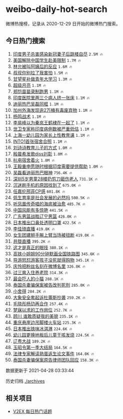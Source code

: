 # weibo-daily-hot-search

微博热搜榜，记录从 2020-12-29 日开始的微博热门搜索。

## 今日热门搜索

<!-- BEGIN -->

1. [印度男子杀害感染新冠妻子后跳楼自尽](https://s.weibo.com/weibo?q=%E5%8D%B0%E5%BA%A6%E7%94%B7%E5%AD%90%E6%9D%80%E5%AE%B3%E6%84%9F%E6%9F%93%E6%96%B0%E5%86%A0%E5%A6%BB%E5%AD%90%E5%90%8E%E8%B7%B3%E6%A5%BC%E8%87%AA%E5%B0%BD&Refer=top) `2.5M 🔥`
1. [美国解除中国学生赴美限制](https://s.weibo.com/weibo?q=%23%E7%BE%8E%E5%9B%BD%E8%A7%A3%E9%99%A4%E4%B8%AD%E5%9B%BD%E5%AD%A6%E7%94%9F%E8%B5%B4%E7%BE%8E%E9%99%90%E5%88%B6%23&Refer=top) `1.7M 🔥`
1. [林允被叫阿姨后的反应](https://s.weibo.com/weibo?q=%23%E6%9E%97%E5%85%81%E8%A2%AB%E5%8F%AB%E9%98%BF%E5%A7%A8%E5%90%8E%E7%9A%84%E5%8F%8D%E5%BA%94%23&Refer=top) `1.6M 🔥`
1. [叔叔你别拉了我害怕](https://s.weibo.com/weibo?q=%23%E5%8F%94%E5%8F%94%E4%BD%A0%E5%88%AB%E6%8B%89%E4%BA%86%E6%88%91%E5%AE%B3%E6%80%95%23&Refer=top) `1.5M 🔥`
1. [甘望星补做青年大学习](https://s.weibo.com/weibo?q=%23%E7%94%98%E6%9C%9B%E6%98%9F%E8%A1%A5%E5%81%9A%E9%9D%92%E5%B9%B4%E5%A4%A7%E5%AD%A6%E4%B9%A0%23&Refer=top) `1.3M 🔥`
1. [超级月亮](https://s.weibo.com/weibo?q=%23%E8%B6%85%E7%BA%A7%E6%9C%88%E4%BA%AE%23&Refer=top) `1.1M 🔥`
1. [郑恺苗苗录制跑男](https://s.weibo.com/weibo?q=%23%E9%83%91%E6%81%BA%E8%8B%97%E8%8B%97%E5%BD%95%E5%88%B6%E8%B7%91%E7%94%B7%23&Refer=top) `1.1M 🔥`
1. [印度医院里两三个病人挤一张床](https://s.weibo.com/weibo?q=%23%E5%8D%B0%E5%BA%A6%E5%8C%BB%E9%99%A2%E9%87%8C%E4%B8%A4%E4%B8%89%E4%B8%AA%E7%97%85%E4%BA%BA%E6%8C%A4%E4%B8%80%E5%BC%A0%E5%BA%8A%23&Refer=top) `1.1M 🔥`
1. [迪丽热巴吴磊同框](https://s.weibo.com/weibo?q=%23%E8%BF%AA%E4%B8%BD%E7%83%AD%E5%B7%B4%E5%90%B4%E7%A3%8A%E5%90%8C%E6%A1%86%23&Refer=top) `1.1M 🔥`
1. [加州外海发现逾2万桶有毒废弃物](https://s.weibo.com/weibo?q=%E5%8A%A0%E5%B7%9E%E5%A4%96%E6%B5%B7%E5%8F%91%E7%8E%B0%E9%80%BE2%E4%B8%87%E6%A1%B6%E6%9C%89%E6%AF%92%E5%BA%9F%E5%BC%83%E7%89%A9&Refer=top) `1.1M 🔥`
1. [杨鸣战术](https://s.weibo.com/weibo?q=%23%E6%9D%A8%E9%B8%A3%E6%88%98%E6%9C%AF%23&Refer=top) `1.1M 🔥`
1. [李易峰以为秦岚王鹤棣在一起了](https://s.weibo.com/weibo?q=%23%E6%9D%8E%E6%98%93%E5%B3%B0%E4%BB%A5%E4%B8%BA%E7%A7%A6%E5%B2%9A%E7%8E%8B%E9%B9%A4%E6%A3%A3%E5%9C%A8%E4%B8%80%E8%B5%B7%E4%BA%86%23&Refer=top) `1.1M 🔥`
1. [世卫专家称印度病例数被严重低估](https://s.weibo.com/weibo?q=%23%E4%B8%96%E5%8D%AB%E4%B8%93%E5%AE%B6%E7%A7%B0%E5%8D%B0%E5%BA%A6%E7%97%85%E4%BE%8B%E6%95%B0%E8%A2%AB%E4%B8%A5%E9%87%8D%E4%BD%8E%E4%BC%B0%23&Refer=top) `1.1M 🔥`
1. [上海一幼儿园为家长上性教育课](https://s.weibo.com/weibo?q=%E4%B8%8A%E6%B5%B7%E4%B8%80%E5%B9%BC%E5%84%BF%E5%9B%AD%E4%B8%BA%E5%AE%B6%E9%95%BF%E4%B8%8A%E6%80%A7%E6%95%99%E8%82%B2%E8%AF%BE&Refer=top) `1.1M 🔥`
1. [INTO1首张宿舍合照](https://s.weibo.com/weibo?q=%23INTO1%E9%A6%96%E5%BC%A0%E5%AE%BF%E8%88%8D%E5%90%88%E7%85%A7%23&Refer=top) `1.1M 🔥`
1. [刘诗诗教育儿子的方式](https://s.weibo.com/weibo?q=%23%E5%88%98%E8%AF%97%E8%AF%97%E6%95%99%E8%82%B2%E5%84%BF%E5%AD%90%E7%9A%84%E6%96%B9%E5%BC%8F%23&Refer=top) `1.0M 🔥`
1. [殷晨希发歌diss刘彰](https://s.weibo.com/weibo?q=%23%E6%AE%B7%E6%99%A8%E5%B8%8C%E5%8F%91%E6%AD%8Cdiss%E5%88%98%E5%BD%B0%23&Refer=top) `1.0M 🔥`
1. [杭电宿舍着火](https://s.weibo.com/weibo?q=%E6%9D%AD%E7%94%B5%E5%AE%BF%E8%88%8D%E7%9D%80%E7%81%AB&Refer=top) `1.0M 🔥`
1. [王毅重申愿随时根据印度需要提供帮助](https://s.weibo.com/weibo?q=%23%E7%8E%8B%E6%AF%85%E9%87%8D%E7%94%B3%E6%84%BF%E9%9A%8F%E6%97%B6%E6%A0%B9%E6%8D%AE%E5%8D%B0%E5%BA%A6%E9%9C%80%E8%A6%81%E6%8F%90%E4%BE%9B%E5%B8%AE%E5%8A%A9%23&Refer=top) `1.0M 🔥`
1. [吴磊看迪丽热巴眼神](https://s.weibo.com/weibo?q=%23%E5%90%B4%E7%A3%8A%E7%9C%8B%E8%BF%AA%E4%B8%BD%E7%83%AD%E5%B7%B4%E7%9C%BC%E7%A5%9E%23&Refer=top) `756.4K 🔥`
1. [深圳5岁男童28楼扔剪刀砸伤老人](https://s.weibo.com/weibo?q=%E6%B7%B1%E5%9C%B35%E5%B2%81%E7%94%B7%E7%AB%A528%E6%A5%BC%E6%89%94%E5%89%AA%E5%88%80%E7%A0%B8%E4%BC%A4%E8%80%81%E4%BA%BA&Refer=top) `731.1K 🔥`
1. [沉迷刷手机的原因找到了](https://s.weibo.com/weibo?q=%23%E6%B2%89%E8%BF%B7%E5%88%B7%E6%89%8B%E6%9C%BA%E7%9A%84%E5%8E%9F%E5%9B%A0%E6%89%BE%E5%88%B0%E4%BA%86%23&Refer=top) `675.0K 🔥`
1. [任嘉伦邢菲CP感](https://s.weibo.com/weibo?q=%23%E4%BB%BB%E5%98%89%E4%BC%A6%E9%82%A2%E8%8F%B2CP%E6%84%9F%23&Refer=top) `601.8K 🔥`
1. [低生育率是社会发展的必然吗](https://s.weibo.com/weibo?q=%23%E4%BD%8E%E7%94%9F%E8%82%B2%E7%8E%87%E6%98%AF%E7%A4%BE%E4%BC%9A%E5%8F%91%E5%B1%95%E7%9A%84%E5%BF%85%E7%84%B6%E5%90%97%23&Refer=top) `500.5K 🔥`
1. [听凤凰传奇唱的海底被治愈](https://s.weibo.com/weibo?q=%23%E5%90%AC%E5%87%A4%E5%87%B0%E4%BC%A0%E5%A5%87%E5%94%B1%E7%9A%84%E6%B5%B7%E5%BA%95%E8%A2%AB%E6%B2%BB%E6%84%88%23&Refer=top) `485.7K 🔥`
1. [中国风能有多惊艳](https://s.weibo.com/weibo?q=%23%E4%B8%AD%E5%9B%BD%E9%A3%8E%E8%83%BD%E6%9C%89%E5%A4%9A%E6%83%8A%E8%89%B3%23&Refer=top) `441.5K 🔥`
1. [广东男篮战胜辽宁男篮](https://s.weibo.com/weibo?q=%23%E5%B9%BF%E4%B8%9C%E7%94%B7%E7%AF%AE%E6%88%98%E8%83%9C%E8%BE%BD%E5%AE%81%E7%94%B7%E7%AF%AE%23&Refer=top) `426.0K 🔥`
1. [日本推出口鼻处透明口罩](https://s.weibo.com/weibo?q=%E6%97%A5%E6%9C%AC%E6%8E%A8%E5%87%BA%E5%8F%A3%E9%BC%BB%E5%A4%84%E9%80%8F%E6%98%8E%E5%8F%A3%E7%BD%A9&Refer=top) `422.5K 🔥`
1. [李佳琦直播](https://s.weibo.com/weibo?q=%E6%9D%8E%E4%BD%B3%E7%90%A6%E7%9B%B4%E6%92%AD&Refer=top) `419.8K 🔥`
1. [女生团建掰手腕上臂当场被扭断](https://s.weibo.com/weibo?q=%E5%A5%B3%E7%94%9F%E5%9B%A2%E5%BB%BA%E6%8E%B0%E6%89%8B%E8%85%95%E4%B8%8A%E8%87%82%E5%BD%93%E5%9C%BA%E8%A2%AB%E6%89%AD%E6%96%AD&Refer=top) `419.0K 🔥`
1. [井胧直播](https://s.weibo.com/weibo?q=%E4%BA%95%E8%83%A7%E7%9B%B4%E6%92%AD&Refer=top) `395.2K 🔥`
1. [这才是真正的眼技](https://s.weibo.com/weibo?q=%23%E8%BF%99%E6%89%8D%E6%98%AF%E7%9C%9F%E6%AD%A3%E7%9A%84%E7%9C%BC%E6%8A%80%23&Refer=top) `380.1K 🔥`
1. [高铁小姐姐90分钟默画全国铁路图](https://s.weibo.com/weibo?q=%23%E9%AB%98%E9%93%81%E5%B0%8F%E5%A7%90%E5%A7%9090%E5%88%86%E9%92%9F%E9%BB%98%E7%94%BB%E5%85%A8%E5%9B%BD%E9%93%81%E8%B7%AF%E5%9B%BE%23&Refer=top) `345.6K 🔥`
1. [导游怒怼游客孩子没死就得购物](https://s.weibo.com/weibo?q=%23%E5%AF%BC%E6%B8%B8%E6%80%92%E6%80%BC%E6%B8%B8%E5%AE%A2%E5%AD%A9%E5%AD%90%E6%B2%A1%E6%AD%BB%E5%B0%B1%E5%BE%97%E8%B4%AD%E7%89%A9%23&Refer=top) `345.1K 🔥`
1. [庆怜把粉丝名刻在微博名里](https://s.weibo.com/weibo?q=%23%E5%BA%86%E6%80%9C%E6%8A%8A%E7%B2%89%E4%B8%9D%E5%90%8D%E5%88%BB%E5%9C%A8%E5%BE%AE%E5%8D%9A%E5%90%8D%E9%87%8C%23&Refer=top) `326.0K 🔥`
1. [过三爽入住养老院](https://s.weibo.com/weibo?q=%23%E8%BF%87%E4%B8%89%E7%88%BD%E5%85%A5%E4%BD%8F%E5%85%BB%E8%80%81%E9%99%A2%23&Refer=top) `314.3K 🔥`
1. [最会吓人的小猫](https://s.weibo.com/weibo?q=%23%E6%9C%80%E4%BC%9A%E5%90%93%E4%BA%BA%E7%9A%84%E5%B0%8F%E7%8C%AB%23&Refer=top) `288.1K 🔥`
1. [泰国杀妻骗保案被告改判死刑](https://s.weibo.com/weibo?q=%23%E6%B3%B0%E5%9B%BD%E6%9D%80%E5%A6%BB%E9%AA%97%E4%BF%9D%E6%A1%88%E8%A2%AB%E5%91%8A%E6%94%B9%E5%88%A4%E6%AD%BB%E5%88%91%23&Refer=top) `285.0K 🔥`
1. [小舍得](https://s.weibo.com/weibo?q=%E5%B0%8F%E8%88%8D%E5%BE%97&Refer=top) `284.2K 🔥`
1. [大象安全套起诉杜蕾斯抄袭](https://s.weibo.com/weibo?q=%23%E5%A4%A7%E8%B1%A1%E5%AE%89%E5%85%A8%E5%A5%97%E8%B5%B7%E8%AF%89%E6%9D%9C%E8%95%BE%E6%96%AF%E6%8A%84%E8%A2%AD%23&Refer=top) `259.2K 🔥`
1. [毛晓彤杨玏再合作](https://s.weibo.com/weibo?q=%23%E6%AF%9B%E6%99%93%E5%BD%A4%E6%9D%A8%E7%8E%8F%E5%86%8D%E5%90%88%E4%BD%9C%23&Refer=top) `257.4K 🔥`
1. [梦寐以求的工作岗位](https://s.weibo.com/weibo?q=%E6%A2%A6%E5%AF%90%E4%BB%A5%E6%B1%82%E7%9A%84%E5%B7%A5%E4%BD%9C%E5%B2%97%E4%BD%8D&Refer=top) `252.7K 🔥`
1. [顾川 谁敢质疑我的美貌](https://s.weibo.com/weibo?q=%E9%A1%BE%E5%B7%9D%20%E8%B0%81%E6%95%A2%E8%B4%A8%E7%96%91%E6%88%91%E7%9A%84%E7%BE%8E%E8%B2%8C&Refer=top) `235.1K 🔥`
1. [重庆悬崖边吊脚楼火车站](https://s.weibo.com/weibo?q=%23%E9%87%8D%E5%BA%86%E6%82%AC%E5%B4%96%E8%BE%B9%E5%90%8A%E8%84%9A%E6%A5%BC%E7%81%AB%E8%BD%A6%E7%AB%99%23&Refer=top) `225.3K 🔥`
1. [日本推出铁味冰淇淋](https://s.weibo.com/weibo?q=%23%E6%97%A5%E6%9C%AC%E6%8E%A8%E5%87%BA%E9%93%81%E5%91%B3%E5%86%B0%E6%B7%87%E6%B7%8B%23&Refer=top) `224.6K 🔥`
1. [幼儿园更换地板后儿童干咳发烧](https://s.weibo.com/weibo?q=%23%E5%B9%BC%E5%84%BF%E5%9B%AD%E6%9B%B4%E6%8D%A2%E5%9C%B0%E6%9D%BF%E5%90%8E%E5%84%BF%E7%AB%A5%E5%B9%B2%E5%92%B3%E5%8F%91%E7%83%A7%23&Refer=top) `224.5K 🔥`
1. [辽粤大战](https://s.weibo.com/weibo?q=%23%E8%BE%BD%E7%B2%A4%E5%A4%A7%E6%88%98%23&Refer=top) `189.2K 🔥`
1. [玉昭令第一季大结局](https://s.weibo.com/weibo?q=%E7%8E%89%E6%98%AD%E4%BB%A4%E7%AC%AC%E4%B8%80%E5%AD%A3%E5%A4%A7%E7%BB%93%E5%B1%80&Refer=top) `164.5K 🔥`
1. [法律专家解读熟蛋返生论文事件](https://s.weibo.com/weibo?q=%23%E6%B3%95%E5%BE%8B%E4%B8%93%E5%AE%B6%E8%A7%A3%E8%AF%BB%E7%86%9F%E8%9B%8B%E8%BF%94%E7%94%9F%E8%AE%BA%E6%96%87%E4%BA%8B%E4%BB%B6%23&Refer=top) `164.0K 🔥`
1. [泰国杀妻骗保案原告律师团队回应](https://s.weibo.com/weibo?q=%23%E6%B3%B0%E5%9B%BD%E6%9D%80%E5%A6%BB%E9%AA%97%E4%BF%9D%E6%A1%88%E5%8E%9F%E5%91%8A%E5%BE%8B%E5%B8%88%E5%9B%A2%E9%98%9F%E5%9B%9E%E5%BA%94%23&Refer=top) `158.3K 🔥`

数据更新于 2021-04-28 03:33:44

<!-- END -->

历史归档 [./archives](./archives)

## 相关项目

- [V2EX 每日热门话题](https://github.com/boojack/v2ex-daily-hot-topic)
